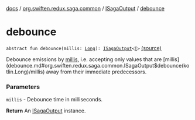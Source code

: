 [docs](../../index.md) / [org.swiften.redux.saga.common](../index.md) / [ISagaOutput](index.md) / [debounce](./debounce.md)

# debounce

`abstract fun debounce(millis: `[`Long`](https://kotlinlang.org/api/latest/jvm/stdlib/kotlin/-long/index.html)`): `[`ISagaOutput`](index.md)`<`[`T`](index.md#T)`>` [(source)](https://github.com/protoman92/KotlinRedux/tree/master/common/common-saga/src/main/kotlin/org/swiften/redux/saga/common/CommonSaga.kt#L121)

Debounce emissions by [millis](debounce.md#org.swiften.redux.saga.common.ISagaOutput$debounce(kotlin.Long)/millis), i.e. accepting only values that are [millis](debounce.md#org.swiften.redux.saga.common.ISagaOutput$debounce(kotlin.Long)/millis) away from their
immediate predecessors.

### Parameters

`millis` - Debounce time in milliseconds.

**Return**
An [ISagaOutput](index.md) instance.

